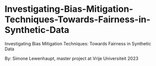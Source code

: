 # Investigating-Bias-Mitigation-Techniques-Towards-Fairness-in-Synthetic-Data
Investigating Bias Mitigation Techniques:  Towards Fairness in Synthetic Data

By: Simone Lewenhaupt, master project at Vrije Universiteit 2023

